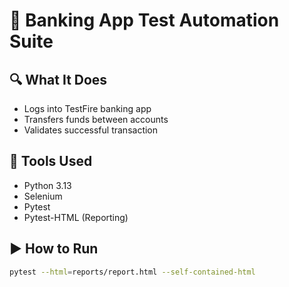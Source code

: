 # 🏦 Banking App Test Automation Suite

## 🔍 What It Does
- Logs into TestFire banking app
- Transfers funds between accounts
- Validates successful transaction

## 🧪 Tools Used
- Python 3.13
- Selenium
- Pytest
- Pytest-HTML (Reporting)

## ▶️ How to Run
```bash
pytest --html=reports/report.html --self-contained-html
